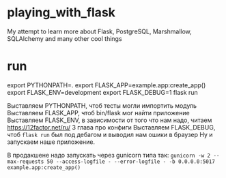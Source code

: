 # playing_with_flask
My attempt to learn more about Flask, PostgreSQL, Marshmallow, SQLAlchemy and many other cool things


# run
export PYTHONPATH=.
export FLASK_APP=example.app:create_app()
export FLASK_ENV=development
export FLASK_DEBUG=1
flask run


Выставляем PYTHONPATH, чтоб тесты могли импортить модуль
Выставляем FLASK_APP, чтоб bin/flask мог найти приложение
Выставляем FLASK_ENV, в зависимости от того что нам надо, читаем https://12factor.net/ru/ 3 глава про конфиги
Выставляем FLASK_DEBUG, чтоб `flask run` был под дебагом и выводил нам ошики в браузер
Ну и запускаем наше приложение.

В продакшене надо запускать через gunicorn типа так:
`gunicorn -w 2 --max-requests 50 --access-logfile - --error-logfile - -b 0.0.0.0:5017 example.app:create_app()`
